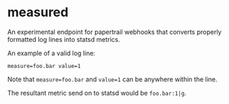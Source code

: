 # measured

An experimental endpoint for papertrail webhooks that converts properly formatted log lines into statsd metrics.

An example of a valid log line:

```
measure=foo.bar value=1
```

Note that `measure=foo.bar` and `value=1` can be anywhere within the line.

The resultant metric send on to statsd would be `foo.bar:1|g`.
